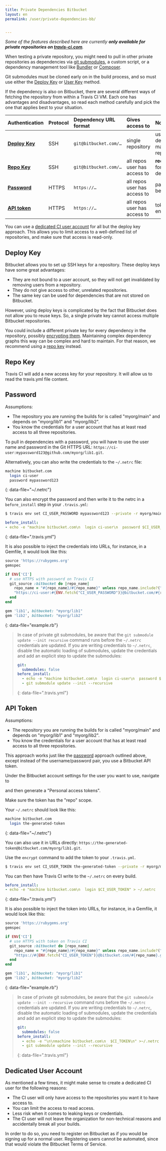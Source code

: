 ```yaml
---
title: Private Dependencies Bitbucket
layout: en
permalink: /user/private-dependencies-bb/


---
```


*Some of the features described here are currently **only available for private repositories on [travis-ci.com](https://travis-ci.com)**.*

When testing a private repository, you might need to pull in other private
repositories as dependencies via [git
submodules](http://git-scm.com/book/en/Git-Tools-Submodules), a custom script,
or a dependency management tool like [Bundler](http://bundler.io/) or
[Composer](https://getcomposer.org/).

Git submodules must be cloned early on in the build process, and so must use
either the [Deploy Key](#deploy-key) or [User Key](#user-key) method.

If the dependency is also on Bitbucket, there are several different ways of fetching
the repository from within a Travis CI VM. Each one has advantages and
disadvantages, so read each method carefully and pick the one that applies best
to your situation.

| Authentication                | Protocol | Dependency URL format | Gives access to              | Notes                               |
|:------------------------------|:---------|:----------------------|:-----------------------------|:------------------------------------|
| **[Deploy Key](#deploy-key)** | SSH      | `git@bitbucket.com/…`    | single repository            | used by default for main repository |
| **[Repo Key](#repo-key)**     | SSH      | `git@bitbucket.com/…`    | all repos user has access to | **recommended** for dependencies    |
| **[Password](#password)**     | HTTPS    | `https://…`           | all repos user has access to | password can be encrypted           |
| **[API token](#api-token)**   | HTTPS    | `https://…`           | all repos user has access to | token can be encrypted              |

You can use a [dedicated CI user account](#dedicated-user-account) for all but
the deploy key approach. This allows you to limit access to a well-defined list
of repositories, and make sure that access is read-only.

## Deploy Key

Bitbucket allows you to set up SSH keys for a repository. These deploy keys have some great advantages:

- They are not bound to a user account, so they will not get invalidated by removing users from a repository.
- They do not give access to other, unrelated repositories.
- The same key can be used for dependencies that are not stored on Bitbucket.

However, using deploy keys is complicated by the fact that Bitbucket does not allow you to reuse keys.
So, a single private key cannot access multiple Bitbucket repositories.

You could include a different private key for every dependency in the repository, possibly [encrypting them](/user/encrypting-files/).
Maintaining complex dependency graphs this way can be complex and hard to maintain. For that reason, we recommend using a
[repo key](#repo-key) instead.

## Repo Key
Travis CI will add a new access key for your repository. It will allow us to read the travis.yml file content.


## Password

Assumptions:

- The repository you are running the builds for is called "myorg/main" and depends on "myorg/lib1" and "myorg/lib2".
- You know the credentials for a user account that has at least read access to all three repositories.

To pull in dependencies with a password, you will have to use the user name and password in the Git HTTPS URL: `https://ci-user:mypassword123@github.com/myorg/lib1.git`.

Alternatively, you can also write the credentials to the `~/.netrc` file:

```bash
machine bitbucket.com
  login ci-user
  password mypassword123
```
{: data-file="~/.netrc"}

You can also encrypt the password and then write it to the netrc in a `before_install` step in your `.travis.yml`:

```bash
$ travis env set CI_USER_PASSWORD mypassword123 --private -r myorg/main
```

```yaml
before_install:
- echo -e "machine bitbucket.com\n  login ci-user\n  password $CI_USER_PASSWORD" > ~/.netrc
```
{: data-file=".travis.yml"}

It is also possible to inject the credentials into URLs, for instance, in a Gemfile, it would look like this:

```ruby
source 'https://rubygems.org'
gemspec

if ENV['CI']
  # use HTTPS with password on Travis CI
  git_source :bitbucket do |repo_name|
    repo_name = "#{repo_name}/#{repo_name}" unless repo_name.include?("/")
    "https://ci-user:#{ENV.fetch("CI_USER_PASSWORD")}@bitbucket.com/#{repo_name}.git"
  end
end

gem 'lib1', bitbucket: "myorg/lib1"
gem 'lib2', bitbucket: "myorg/lib2"
```
{: data-file="example.rb"}

> In case of private git submodules, be aware that the `git submodule
> update --init recursive` command runs before the `~/.netrc` credentials
> are updated. If you are writing credentials to `~/.netrc`, disable the automatic loading of
> submodules, update the credentials and add an explicit step to update the submodules:
>
> ```yaml
> git:
>   submodules: false
> before_install:
>   - echo -e "machine bitbucket.com\n  login ci-user\n  password $CI_USER_PASSWORD" >~/.netrc
>   - git submodule update --init --recursive
> ```
> {: data-file=".travis.yml"}

## API Token

Assumptions:

- The repository you are running the builds for is called "myorg/main" and depends on "myorg/lib1" and "myorg/lib2".
- You know the credentials for a user account that has at least read access to all three repositories.

This approach works just like the [password](#password) approach outlined above, except instead of the username/password pair,
you use a Bitbucket API token.

Under the Bitbucket account settings for the user you want to use, navigate to

and then generate a "Personal access tokens".

Make sure the token has the "repo" scope.

Your `~/.netrc` should look like this:

```bash
machine bitbucket.com
  login the-generated-token
```
{: data-file="~/.netrc"}

You can also use it in URLs directly: `https://the-generated-token@bitbucket.com/myorg/lib1.git`.

Use the `encrypt` command to add the token to your `.travis.yml`.

```bash
$ travis env set CI_USER_TOKEN the-generated-token --private -r myorg/main
```

You can then have Travis CI write to the `~/.netrc` on every build.

```yaml
before_install:
- echo -e "machine bitbucket.com\n  login $CI_USER_TOKEN" > ~/.netrc
```
{: data-file=".travis.yml"}

It is also possible to inject the token into URLs, for instance, in a Gemfile, it would look like this:

```ruby
source 'https://rubygems.org'
gemspec

if ENV['CI']
  # use HTTPS with token on Travis CI
  git_source :bitbucket do |repo_name|
    repo_name = "#{repo_name}/#{repo_name}" unless repo_name.include?("/")
    "https://#{ENV.fetch("CI_USER_TOKEN")}@bitbucket.com/#{repo_name}.git"
  end
end

gem 'lib1', bitbucket: "myorg/lib1"
gem 'lib2', bitbucket: "myorg/lib2"
```
{: data-file="example.rb"}

> In case of private git submodules, be aware that the `git submodule
> update --init --recursive` command runs before the `~/.netrc` credentials
> are updated. If you are writing credentials to `~/.netrc`, disable the automatic loading of
> submodules, update the credentials and add an explicit step to update the submodules:
>
> ```yaml
> git:
>   submodules: false
> before_install:
>   - echo -e "\n\nmachine bitbucket.com\n  $CI_TOKEN\n" >~/.netrc
>   - git submodule update --init --recursive
> ```
> {: data-file=".travis.yml"}

## Dedicated User Account

As mentioned a few times, it might make sense to create a dedicated CI user for the following reasons:

- The CI user will only have access to the repositories you want it to have access to.
- You can limit the access to read access.
- Less risk when it comes to leaking keys or credentials.
- The CI user will not leave the organization for non-technical reasons and accidentally break all your builds.

In order to do so, you need to register on Bitbucket as if you would be signing up for a normal user.
Registering users cannot be automated, since that would violate the Bitbucket Terms of Service.
